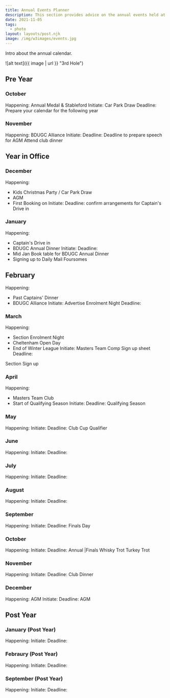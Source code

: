 ```yaml
---
title: Annual Events Planner
description: This section provides advice on the annual events held at the golf club
date: 2021-11-05
tags:
  - photo
layout: layouts/post.njk
image: /img/w3images/events.jpg
---
```

Intro about the annual calendar.

![alt text]({{ image | url }} "3rd Hole")

## Pre Year
### October
Happening: Annual Medal & Stableford
Initiate: Car Park Draw
Deadline:
Prepare your calendar for the following year
### November
Happening: BDUGC Alliance
Initiate:
Deadline:
Deadline to prepare speech for AGM
Attend club dinner
## Year in Office
### December
Happening:
* Kids Christmas Party / Car Park Draw
* AGM
* First Booking on
Initiate:
Deadline: confirm arrangements for Captain's Drive in

### January
Happening: 
* Captain's Drive in
* BDUGC Annual Dinner
Initiate:
Deadline: 
* Mid Jan Book table for BDUGC Annual Dinner 
* Signing up to Daily Mail Foursomes

## February
Happening: 
* Past Captains' Dinner
* BDUGC Alliance
Initiate: Advertise Enrolment Night
Deadline:


### March
Happening: 
* Section Enrolment Night
* Cheltenham Open Day
* End of Winter League
Initiate: Masters Team Comp Sign up sheet
Deadline:

Section Sign up

### April
Happening:
* Masters Team Club
* Start of Qualifying Season
Initiate:
Deadline:
Qualifying Season
### May
Happening:
Initiate:
Deadline:
Club Cup Qualifier

### June
Happening:
Initiate:
Deadline:
### July
Happening:
Initiate:
Deadline:
### August
Happening:
Initiate:
Deadline:
### September
Happening:
Initiate:
Deadline:
Finals Day
### October
Happening:
Initiate:
Deadline:
Annual |Finals
Whisky Trot
Turkey Trot
### November
Happening:
Initiate:
Deadline:
Club Dinner
### December
Happening: AGM
Initiate:
Deadline:
AGM

## Post Year
### January (Post Year)
Happening:
Initiate:
Deadline:
### Febraury (Post Year)
Happening:
Initiate:
Deadline:
### September (Post Year)
Happening:
Initiate:
Deadline: